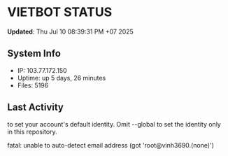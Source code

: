 # VIETBOT STATUS
**Updated**: Thu Jul 10 08:39:31 PM +07 2025

## System Info
- IP: 103.77.172.150
- Uptime: up 5 days, 26 minutes
- Files: 5196

## Last Activity

to set your account's default identity.
Omit --global to set the identity only in this repository.

fatal: unable to auto-detect email address (got 'root@vinh3690.(none)')

